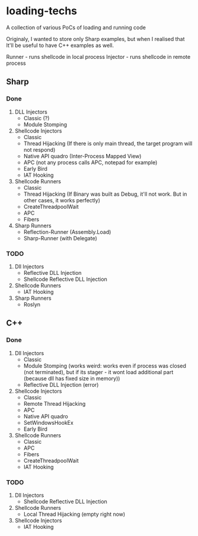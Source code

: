 # loading-techs

A collection of various PoCs of loading and running code

Originaly, I wanted to store only Sharp examples, but when I realised that It'll be useful to have C++ examples as well.

Runner - runs shellcode in local process
Injector - runs shellcode in remote process

## Sharp

### Done
1. DLL Injectors
    - Classic (?)
    - Module Stomping
2. Shellcode Injectors
    - Classic
    - Thread Hijacking (If there is only main thread, the target program will not respond)
    - Native API quadro (Inter-Process Mapped View)
    - APC (not any process calls APC, notepad for example)
    - Early Bird
    - IAT Hooking
3. Shellcode Runners
    - Classic
    - Thread Hijacking (If Binary was built as Debug, it'll not work. But in other cases, it works perfectly)
    - CreateThreadpoolWait
    - APC
    - Fibers
4. Sharp Runners
    - Reflection-Runner (Assembly.Load)
    - Sharp-Runner (with Delegate)

### TODO
1. Dll Injectors
    - Reflective DLL Injection
    - Shellcode Reflective DLL Injection
2. Shellcode Runners
    - IAT Hooking
5. Sharp Runners
    - Roslyn 

## C++

### Done
1. Dll Injectors
    - Classic
    - Module Stomping (works weird: works even if process was closed (not terminated), but if its stager - it wont load additional part (because dll has fixed size in memory))
    - Reflective DLL Injection (error)
2. Shellcode Injectors
    - Classic
    - Remote Thread Hijacking
    - APC
    - Native API quadro
    - SetWindowsHookEx
    - Early Bird
3. Shellcode Runners
    - Classic
    - APC
    - Fibers
    - CreateThreadpoolWait
    - IAT Hooking

### TODO
1. Dll Injectors
    - Shellcode Reflective DLL Injection
2. Shellcode Runners
    - Local Thread Hijacking (empty right now)
3. Shellcode Injectors
    - IAT Hooking